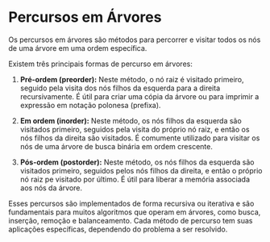 # Percursos em Árvores

Os percursos em árvores são métodos para percorrer e visitar todos os nós de uma árvore em uma ordem específica.

Existem três principais formas de percurso em árvores:

1. **Pré-ordem (preorder):** Neste método, o nó raiz é visitado primeiro, seguido pela visita dos nós filhos da esquerda para a direita recursivamente. É útil para criar uma cópia da árvore ou para imprimir a expressão em notação polonesa (prefixa).

2. **Em ordem (inorder):** Neste método, os nós filhos da esquerda são visitados primeiro, seguidos pela visita do próprio nó raiz, e então os nós filhos da direita são visitados. É comumente utilizado para visitar os nós de uma árvore de busca binária em ordem crescente.

3. **Pós-ordem (postorder):** Neste método, os nós filhos da esquerda são visitados primeiro, seguidos pelos nós filhos da direita, e então o próprio nó raiz pe visitado por último. É útil para liberar a memória associada aos nós da árvore.

Esses percursos são implementados de forma recursiva ou iterativa e são fundamentais para muitos algoritmos que operam em árvores, como busca, inserção, remoção e balanceamento. Cada método de percurso tem suas aplicações específicas, dependendo do problema a ser resolvido.
